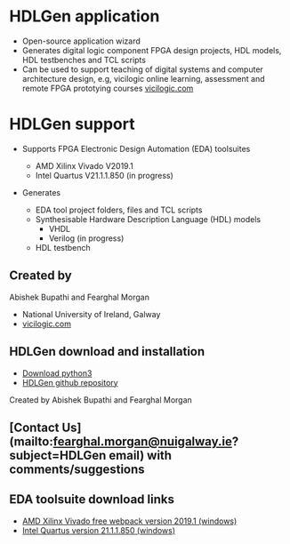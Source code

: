 # HDLGen application
- Open-source application wizard
- Generates digital logic component FPGA design projects, HDL models, HDL testbenches and TCL scripts
- Can be used to support teaching of digital systems and computer architecture design, 
  e.g, vicilogic online learning, assessment and remote FPGA prototying courses 
  [vicilogic.com](https://www.vicilogic.com)

# HDLGen support
- Supports FPGA Electronic Design Automation (EDA) toolsuites
	- AMD Xilinx Vivado V2019.1
	- Intel Quartus V21.1.1.850 (in progress)

- Generates  
	- EDA tool project folders, files and TCL scripts
	- Synthesisable Hardware Description Language (HDL) models
		- VHDL 
		- Verilog (in progress)
	- HDL testbench

## Created by 
Abishek Bupathi and Fearghal Morgan
- National University of Ireland, Galway
- [vicilogic.com](https://www.vicilogic.com)

## HDLGen download and installation
- [Download python3](https://www.python.org)
- [HDLGen github repository](https://github.com/abishek-bupathi/HDLGen)

Created by Abishek Bupathi and Fearghal Morgan

## [Contact Us](mailto:fearghal.morgan@nuigalway.ie?subject=HDLGen email) with comments/suggestions

## EDA toolsuite download links

- [AMD Xilinx Vivado free webpack version 2019.1 (windows)](https://www.xilinx.com/member/forms/download/xef-vivado.html?filename=Xilinx_Vivado_SDK_Web_2019.1_0524_1430_Win64.exe)
- [Intel Quartus version 21.1.1.850 (windows)](https://www.intel.com/content/www/us/en/software-kit/736595/intel-quartus-prime-standard-edition-design-software-version-21-1-1-for-windows.html)